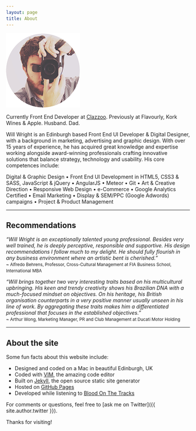 ```yaml
---
layout: page
title: About
---
```


<p class="text-center">
    <img class="center-block" src="/public/img/will.png" alt="Will Wright">
</p>

<p class="lead">Currently Front End Developer at <a href="//www.clazzoo.com" target="_blank">Clazzoo</a>. Previously at Flavourly, Kork Wines & Apple. Husband. Dad.</p>

Will Wright is an Edinburgh based Front End UI Developer & Digital Designer, with a background in marketing, advertising and graphic design. With over 15 years of experience, he has acquired great knowledge and expertise working alongside award-winning professionals crafting innovative solutions that balance strategy, technology and usability. His core competences include:

<p class="message text-center">Digital &amp; Graphic Design &bull; Front End UI Development in HTML5, CSS3 &amp; SASS, JavaScript &amp; jQuery &bull; AngularJS &bull; Meteor &bull; Git &bull; Art &amp; Creative Direction &bull; Responsive Web Design &bull; e-Commerce &bull; Google Analytics Certified &bull; Email Marketing &bull; Display &amp; SEM/PPC (Google Adwords) campaigns &bull; Project &amp; Product Management</p>

<hr>

## Recommendations

*“Will Wright is an exceptionally talented young professional. Besides very well trained, he is deeply perceptive, responsible and supportive. His design recommendations I follow much to my delight. He should fully flourish in any business environment where an artistic bent is cherished.”*
<br><small>~ Alfredo Behrens, Professor, Cross-Cultural Management at FIA Business School, International MBA</small>

*“Will brings together two very interesting traits based on his multicultural upbringing. His keen and trendy creativity shows his Brazilian DNA with a much-focused mindset on objectives. On his heritage, his British organisation counterparts in a very positive manner usually unseen in his line of work. By aggregating these traits makes him a differentiated professional that focuses in the established objectives.”*
<br><small>~ Arthur Wong, Marketing Manager, PR and Club Management at Ducati Motor Holding</small>

<hr>

## About the site

Some fun facts about this website include:

* Designed and coded on a Mac in beautiful Edinburgh, UK
* Coded with [VIM](http://www.vim.org), the amazing code editor
* Built on [Jekyll](http://jekyllrb.com), the open source static site generator
* Hosted on [GitHub Pages](https://pages.github.com)
* Developed while listening to [Blood On The Tracks](//open.spotify.com/album/4WD4pslu83FF6oMa1e19mF)

For comments or questions, feel free to [ask me on Twitter]({{ site.author.twitter }}).

Thanks for visiting!
